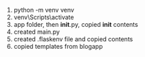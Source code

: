 1. python -m venv venv
2. venv\Scripts\activate
3. app folder, then **init**.py, copied **init** contents
4. created main.py
5. created .flaskenv file and copied contents
6. copied templates from blogapp
